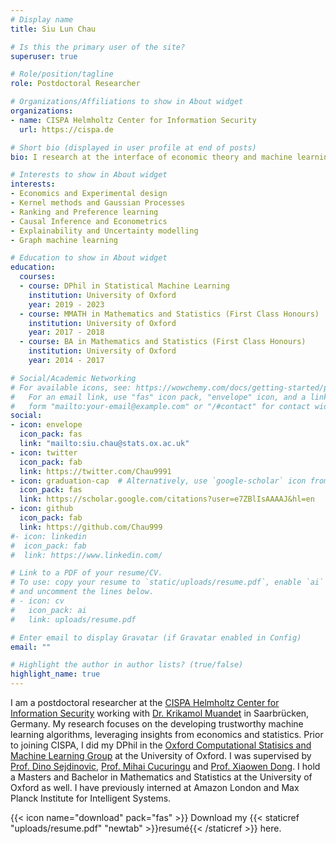 ```yaml
---
# Display name
title: Siu Lun Chau

# Is this the primary user of the site?
superuser: true

# Role/position/tagline
role: Postdoctoral Researcher

# Organizations/Affiliations to show in About widget
organizations:
- name: CISPA Helmholtz Center for Information Security
  url: https://cispa.de

# Short bio (displayed in user profile at end of posts)
bio: I research at the interface of economic theory and machine learning to develop trustworthy AI models.

# Interests to show in About widget
interests:
- Economics and Experimental design
- Kernel methods and Gaussian Processes
- Ranking and Preference learning
- Causal Inference and Econometrics
- Explainability and Uncertainty modelling
- Graph machine learning

# Education to show in About widget
education:
  courses:
  - course: DPhil in Statistical Machine Learning
    institution: University of Oxford
    year: 2019 - 2023
  - course: MMATH in Mathematics and Statistics (First Class Honours)
    institution: University of Oxford
    year: 2017 - 2018
  - course: BA in Mathematics and Statistics (First Class Honours)
    institution: University of Oxford
    year: 2014 - 2017

# Social/Academic Networking
# For available icons, see: https://wowchemy.com/docs/getting-started/page-builder/#icons
#   For an email link, use "fas" icon pack, "envelope" icon, and a link in the
#   form "mailto:your-email@example.com" or "/#contact" for contact widget.
social:
- icon: envelope
  icon_pack: fas
  link: "mailto:siu.chau@stats.ox.ac.uk"
- icon: twitter
  icon_pack: fab
  link: https://twitter.com/Chau9991
- icon: graduation-cap  # Alternatively, use `google-scholar` icon from `ai` icon pack
  icon_pack: fas
  link: https://scholar.google.com/citations?user=e7ZBlIsAAAAJ&hl=en
- icon: github
  icon_pack: fab
  link: https://github.com/Chau999
#- icon: linkedin
#  icon_pack: fab
#  link: https://www.linkedin.com/

# Link to a PDF of your resume/CV.
# To use: copy your resume to `static/uploads/resume.pdf`, enable `ai` icons in `params.toml`, 
# and uncomment the lines below.
# - icon: cv
#   icon_pack: ai
#   link: uploads/resume.pdf

# Enter email to display Gravatar (if Gravatar enabled in Config)
email: ""

# Highlight the author in author lists? (true/false)
highlight_name: true
---
```


I am a postdoctoral researcher at the [CISPA Helmholtz Center for Information Security](https://cispa.de) working with [Dr. Krikamol Muandet](http://group.krikamol.org/) in Saarbrücken, Germany. My research focuses on the developing trustworthy machine learning algorithms, leveraging insights from economics and statistics. Prior to joining CISPA, I did my DPhil in the [Oxford Computational Statisics and Machine Learning Group](https://csml.stats.ox.ac.uk/) at the University of Oxford. I was supervised by [Prof. Dino Sejdinovic](https://sejdino.github.io/), [Prof. Mihai Cucuringu](http://www.stats.ox.ac.uk/~cucuring/) and [Prof. Xiaowen Dong](https://web.media.mit.edu/~xdong/). I hold a Masters and Bachelor in Mathematics and Statistics at the University of Oxford as well. I have previously interned at Amazon London and Max Planck Institute for Intelligent Systems.


<!-- Hallo! I am Siu Lun Chau and my friends call me Alan. I am currently a postdoctoral researcher at the [CISPA Helmholtz Center for Information Security](https://cispa.de) working with [Dr. Krikamol Muandet](http://group.krikamol.org/) to develop trustworthy machine learning algorithms drawing insights from economics. From 2018 to 2022, I did my DPhil (PhD) in Statistical Machine Learning at the [University of Oxford](https://www.ox.ac.uk/). I was supervised by  -->
<!-- [Prof. Dino Sejdinovic](http://www.stats.ox.ac.uk/~sejdinov/), [Prof. Mihai Cucuringu](http://www.stats.ox.ac.uk/~cucuring/) and [Prof. Xiaowen Dong](https://web.media.mit.edu/~xdong/). I hold a Masters and Bachelor in Mathematics and Statistics at the University of Oxford as well. I have perviously interned at Amazon London and the Max Planck Institute for Intelligent Systems. -->

{{< icon name="download" pack="fas" >}} Download my {{< staticref "uploads/resume.pdf" "newtab" >}}resumé{{< /staticref >}} here.
